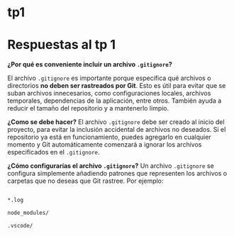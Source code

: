 # tp1
# Respuestas al tp 1
**¿Por qué es conveniente incluir un archivo `.gitignore`?**

El archivo `.gitignore` es importante porque especifica qué archivos o directorios **no deben ser rastreados por Git**. Esto es útil para evitar que se suban archivos innecesarios, como configuraciones locales, archivos temporales, dependencias de la aplicación, entre otros. También ayuda a reducir el tamaño del repositorio y a mantenerlo limpio.


**¿Como se debe hacer?**
El archivo `.gitignore` debe ser creado al inicio del proyecto, para evitar la inclusión accidental de archivos no deseados. Si el repositorio ya está en funcionamiento, puedes agregarlo en cualquier momento y Git automáticamente comenzará a ignorar los archivos especificados en el `.gitignore`.

**¿Cómo configurarías el archivo `.gitignore`?**
Un archivo `.gitignore` se configura simplemente añadiendo patrones que representen los archivos o carpetas que no deseas que Git rastree. Por ejemplo:

```bash

*.log

node_modules/

.vscode/
